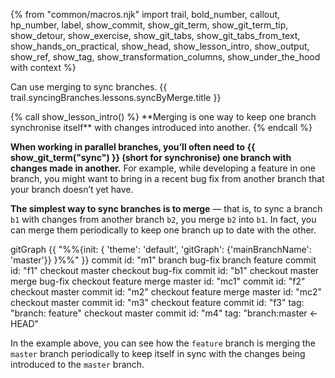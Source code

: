 {% from "common/macros.njk" import trail, bold_number, callout, hp_number, label, show_commit, show_git_term, show_git_term_tip, show_detour, show_exercise, show_git_tabs, show_git_tabs_from_text, show_hands_on_practical, show_head, show_lesson_intro, show_output, show_ref, show_tag, show_transformation_columns, show_under_the_hood with context %}

<span id="prereqs"></span>
<span id="outcomes">Can use merging to sync branches.</span>
<span id="title">{{ trail.syncingBranches.lessons.syncByMerge.title }}</span>

<div id="body">
{% call show_lesson_intro() %}
**Merging is one way to keep one branch synchronise itself** with changes introduced into another.
{% endcall %}

**When working in parallel branches, you’ll often need to {{ show_git_term("sync") }} (short for synchronise) one branch with changes made in another.** For example, while developing a feature in one branch, you might want to bring in a recent bug fix from another branch that your branch doesn’t yet have.

**The simplest way to sync branches is to merge** — that is, to sync a branch `b1` with changes from another branch `b2`, you merge `b2` into `b1`. In fact, you can merge them periodically to keep one branch up to date with the other.

<mermaid>
gitGraph
    {{ "%%{init: { 'theme': 'default', 'gitGraph': {'mainBranchName': 'master'}} }%%" }}
    commit id: "m1"
    branch bug-fix
    branch feature
    commit id: "f1"
    checkout master
    checkout bug-fix
    commit id: "b1"
    checkout master
    merge bug-fix
    checkout feature
    merge master id: "mc1"
    commit id: "f2"
    checkout master
    commit id: "m2"
    checkout feature
    merge master id: "mc2"
    checkout master
    commit id: "m3"
    checkout feature
    commit id: "f3" tag: "branch: feature"
    checkout master
    commit id: "m4" tag: "branch:master ← HEAD"
</mermaid>

In the example above, you can see how the `feature` branch is merging the `master` branch periodically to keep itself in sync with the changes being introduced to the `master` branch.
</div>

<div id="extras">
</div>
